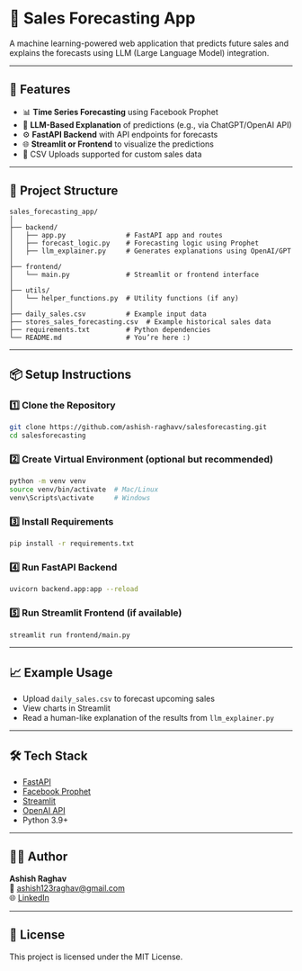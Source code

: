 # 🧠 Sales Forecasting App

A machine learning-powered web application that predicts future sales and explains the forecasts using LLM (Large Language Model) integration.

---

## 🚀 Features

- 📊 **Time Series Forecasting** using Facebook Prophet
- 🤖 **LLM-Based Explanation** of predictions (e.g., via ChatGPT/OpenAI API)
- ⚙️ **FastAPI Backend** with API endpoints for forecasts
- 🌐 **Streamlit or Frontend** to visualize the predictions
- 📁 CSV Uploads supported for custom sales data

---

## 📁 Project Structure

```
sales_forecasting_app/
│
├── backend/
│   ├── app.py               # FastAPI app and routes
│   ├── forecast_logic.py    # Forecasting logic using Prophet
│   ├── llm_explainer.py     # Generates explanations using OpenAI/GPT
│
├── frontend/
│   └── main.py              # Streamlit or frontend interface
│
├── utils/
│   └── helper_functions.py  # Utility functions (if any)
│
├── daily_sales.csv          # Example input data
├── stores_sales_forecasting.csv  # Example historical sales data
├── requirements.txt         # Python dependencies
└── README.md                # You’re here :)
```

---

## 📦 Setup Instructions

### 1️⃣ Clone the Repository
```bash
git clone https://github.com/ashish-raghavv/salesforecasting.git
cd salesforecasting
```

### 2️⃣ Create Virtual Environment (optional but recommended)
```bash
python -m venv venv
source venv/bin/activate  # Mac/Linux
venv\Scripts\activate     # Windows
```

### 3️⃣ Install Requirements
```bash
pip install -r requirements.txt
```

### 4️⃣ Run FastAPI Backend
```bash
uvicorn backend.app:app --reload
```

### 5️⃣ Run Streamlit Frontend (if available)
```bash
streamlit run frontend/main.py
```

---

## 📈 Example Usage

- Upload `daily_sales.csv` to forecast upcoming sales
- View charts in Streamlit
- Read a human-like explanation of the results from `llm_explainer.py`

---

## 🛠️ Tech Stack

- [FastAPI](https://fastapi.tiangolo.com/)
- [Facebook Prophet](https://facebook.github.io/prophet/)
- [Streamlit](https://streamlit.io/)
- [OpenAI API](https://platform.openai.com/)
- Python 3.9+

---

## 👨‍💻 Author

**Ashish Raghav**  
📧 [ashish123raghav@gmail.com](mailto:ashish123raghav@gmail.com)  
🌐 [LinkedIn](https://www.linkedin.com/in/ashish-raghav-830b09197/)

---

## 📃 License

This project is licensed under the MIT License.
